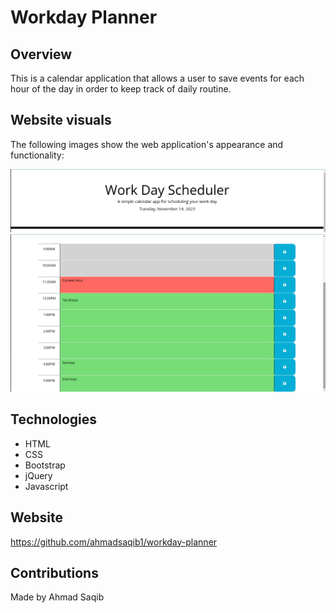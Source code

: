 # Workday Planner

## Overview

This is a calendar application that allows a user to save events for each hour of the
day in order to keep track of daily routine.

## Website visuals

The following images show the web application's appearance and functionality:

![Current day  ](./demo/demo1.png)
![Timeblocks functionality](./demo/demo3.png)

## Technologies

- HTML
- CSS
- Bootstrap
- jQuery
- Javascript

## Website

https://github.com/ahmadsaqib1/workday-planner

## Contributions

Made by Ahmad Saqib
